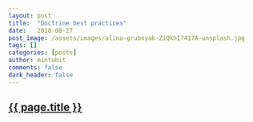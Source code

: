 ```yaml
---
layout: post
title:  "Doctrine best practices"
date:   2018-08-27
post_image: /assets/images/alina-grubnyak-ZiQkhI7417A-unsplash.jpg
tags: []
categories: [posts]
author: mintobit
comments: false
dark_header: false
---
```

<h2><a href="https://ocramius.github.io/doctrine-best-practices">{{ page.title }}</a></h2>
